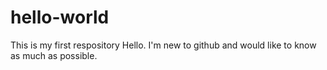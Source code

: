 # hello-world
This is my first respository
Hello. 
I'm new to github and would like to know as much as possible.
